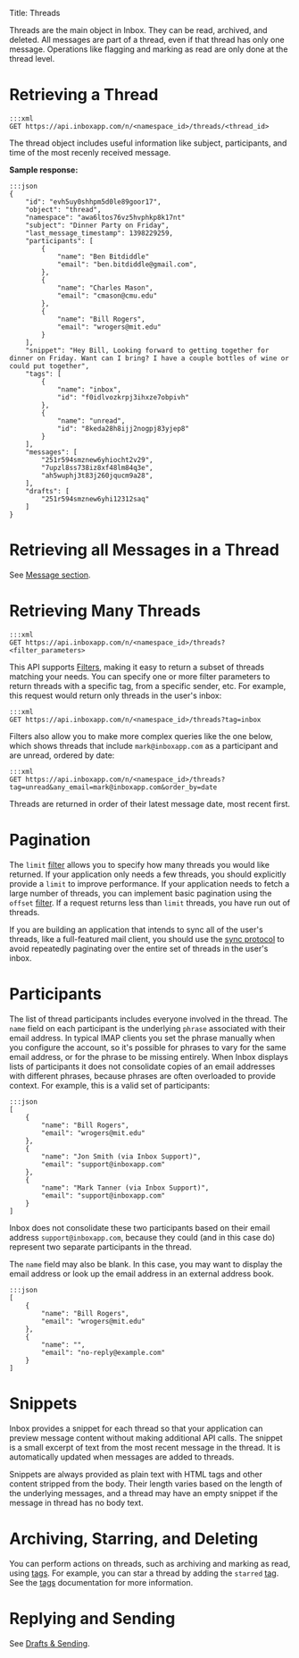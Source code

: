 Title: Threads


Threads are the main object in Inbox. They can be read, archived, and deleted. All messages are part of a thread, even if that thread has only one message. Operations like flagging and marking as read are only done at the thread level.


# Retrieving a Thread

```
:::xml
GET https://api.inboxapp.com/n/<namespace_id>/threads/<thread_id>
```

The thread object includes useful information like subject, participants, and time of the most recenly received message.

**Sample response:**

```
:::json
{
    "id": "evh5uy0shhpm5d0le89goor17",
    "object": "thread",
    "namespace": "awa6ltos76vz5hvphkp8k17nt"
    "subject": "Dinner Party on Friday",
    "last_message_timestamp": 1398229259,
    "participants": [
        {
            "name": "Ben Bitdiddle"
            "email": "ben.bitdiddle@gmail.com",
        },
        {
            "name": "Charles Mason",
            "email": "cmason@cmu.edu"
        },
        {
            "name": "Bill Rogers",
            "email": "wrogers@mit.edu"
        }
    ],
    "snippet": "Hey Bill, Looking forward to getting together for dinner on Friday. Want can I bring? I have a couple bottles of wine or could put together",
    "tags": [
        {
            "name": "inbox",
            "id": "f0idlvozkrpj3ihxze7obpivh"
        },
        {
            "name": "unread",
            "id": "8keda28h8ijj2nogpj83yjep8"
        }
    ],
    "messages": [
        "251r594smznew6yhiocht2v29",
        "7upzl8ss738iz8xf48lm84q3e",
        "ah5wuphj3t83j260jqucm9a28",
    ],
    "drafts": [
        "251r594smznew6yhi12312saq"
    ]
}
```

# Retrieving all Messages in a Thread

See [Message section](#retrieving-messages-in-a-thread).

# Retrieving Many Threads

```
:::xml
GET https://api.inboxapp.com/n/<namespace_id>/threads?<filter_parameters>
```

This API supports [Filters](#filters), making it easy to return a subset of threads matching your needs. You can specify one or more filter parameters to return threads with a specific tag, from a specific sender, etc. For example, this request would return only threads in the user's inbox:

```
:::xml
GET https://api.inboxapp.com/n/<namespace_id>/threads?tag=inbox
```

Filters also allow you to make more complex queries like the one below, which shows threads that include `mark@inboxapp.com` as a participant and are unread, ordered by date:

```
:::xml
GET https://api.inboxapp.com/n/<namespace_id>/threads?tag=unread&any_email=mark@inboxapp.com&order_by=date
```

Threads are returned in order of their latest message date, most recent first.

# Pagination

The `limit` [filter](#filters) allows you to specify how many threads you would like returned. If your application only needs a few threads, you should explicitly provide a `limit` to improve performance. If your application needs to fetch a large number of threads, you can implement basic pagination using the `offset` [filter](#filters). If a request returns less than `limit` threads, you have run out of threads.

If you are building an application that intends to sync all of the user's threads, like a full-featured mail client, you should use the [sync protocol](#sync-protocol) to avoid repeatedly paginating over the entire set of threads in the user's inbox.


# Participants

The list of thread participants includes everyone involved in the thread. The `name` field on each participant is the underlying `phrase` associated with their email address. In typical IMAP clients you set the phrase manually when you configure the account, so it's possible for phrases to vary for the same email address, or for the phrase to be missing entirely. When Inbox displays lists of participants it does not consolidate copies of an email addresses with different phrases, because phrases are often overloaded to provide context. For example, this is a valid set of participants:

```
:::json
[
    {
        "name": "Bill Rogers",
        "email": "wrogers@mit.edu"
    },
    {
        "name": "Jon Smith (via Inbox Support)",
        "email": "support@inboxapp.com"
    },
    {
        "name": "Mark Tanner (via Inbox Support)",
        "email": "support@inboxapp.com"
    }
]
```

Inbox does not consolidate these two participants based on their email address `support@inboxapp.com`, because they could (and in this case do) represent two separate participants in the thread.

The `name` field may also be blank. In this case, you may want to display the email address or look up the email address in an external address book.

```
:::json
[
    {
        "name": "Bill Rogers",
        "email": "wrogers@mit.edu"
    },
    {
        "name": "",
        "email": "no-reply@example.com"
    }
]
```

# Snippets

Inbox provides a snippet for each thread so that your application can preview message content without making additional API calls. The snippet is a small excerpt of text from the most recent message in the thread. It is automatically updated when messages are added to threads.

Snippets are always provided as plain text with HTML tags and other content stripped from the body. Their length varies based on the length of the underlying messages, and a thread may have an empty snippet if the message in thread has no body text.


# Archiving, Starring, and Deleting

You can perform actions on threads, such as archiving and marking as read, using [tags](#tags). For example, you can star a thread by adding the `starred` [tag](#tags). See the [tags](#tags) documentation for more information.


# Replying and Sending

See [Drafts & Sending](#drafts).
